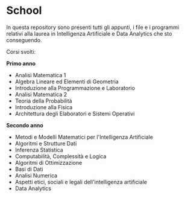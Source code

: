 # School

In questa repository sono presenti tutti gli appunti, i file e i programmi relativi alla laurea in Intelligenza Artificiale e Data Analytics che sto conseguendo.

Corsi svolti:

**Primo anno**

- Analisi Matematica 1
- Algebra Lineare ed Elementi di Geometria
- Introduzione alla Programmazione e Laboratorio
- Analisi Matematica 2
- Teoria della Probabilità
- Introduzione alla Fisica
- Architettura degli Elaboratori e Sistemi Operativi

**Secondo anno**

- Metodi e Modelli Matematici per l'Intelligenza Artificiale
- Algoritmi e Strutture Dati
- Inferenza Statistica
- Computabilità, Complessità e Logica
- Algoritmi di Ottimizzazione 
- Basi di Dati
- Analisi Numerica
- Aspetti etici, sociali e legali dell'intelligenza artificiale 
- Data Analytics 